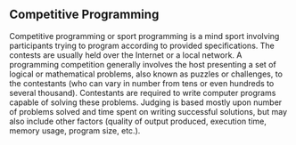 ## Competitive Programming

Competitive programming or sport programming is a mind sport involving participants trying to program according to provided specifications. The contests are usually held over the Internet or a local network. A programming competition generally involves the host presenting a set of logical or mathematical problems, also known as puzzles or challenges, to the contestants (who can vary in number from tens or even hundreds to several thousand). Contestants are required to write computer programs capable of solving these problems. Judging is based mostly upon number of problems solved and time spent on writing successful solutions, but may also include other factors (quality of output produced, execution time, memory usage, program size, etc.). 
